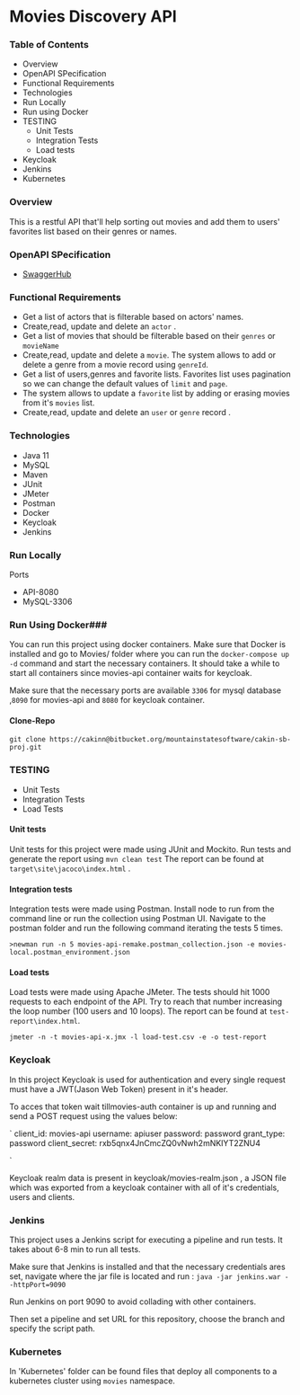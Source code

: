 # Movies Discovery API #


### Table of Contents ###

* Overview
* OpenAPI SPecification
* Functional Requirements
* Technologies
* Run Locally
* Run using Docker
* TESTING
    + Unit Tests 
    + Integration Tests
    + Load tests
* Keycloak    
* Jenkins
* Kubernetes







### Overview ###

This is a restful API that'll help sorting out movies and add them to users' favorites list based on their genres or names.



### OpenAPI SPecification ###

* [SwaggerHub](https://app.swaggerhub.com/apis/cakin/movies-sys-api/1.0.0#/) 



### Functional Requirements ###

* Get a list of actors that is filterable based on actors' names.
* Create,read, update and delete an `actor` .
* Get a list of movies that should be filterable based on their `genres` or `movieName` 
* Create,read, update and delete a `movie`. The system allows to add or delete a genre from a movie record using `genreId`.
* Get a list of users,genres and favorite lists. Favorites list uses pagination so we can change the default values of `limit` and `page`.
* The system allows to update a `favorite` list by adding or erasing movies from it's `movies` list.
* Create,read, update and delete an `user` or `genre` record .




### Technologies ###

* Java 11
* MySQL
* Maven
* JUnit
* JMeter
* Postman
* Docker
* Keycloak
* Jenkins


### Run Locally ###
Ports
* API-8080
* MySQL-3306


### Run Using Docker###

You can run this project using docker containers. Make sure that Docker is installed and go to Movies/ folder where you can run the `docker-compose up -d` command and start the necessary containers. It should take a while to start all containers since movies-api container waits for keycloak. 

Make sure that the necessary ports are available  `3306` for mysql database ,`8090` for movies-api and `8080` for keycloak container.



#### Clone-Repo ####
`git clone https://cakinn@bitbucket.org/mountainstatesoftware/cakin-sb-proj.git`

### TESTING ###

* Unit Tests
* Integration Tests
* Load Tests

#### Unit tests ####
Unit tests for this project were made using JUnit and Mockito. Run tests and generate the report using `mvn clean test`
The report can be found at ` target\site\jacoco\index.html` .


#### Integration tests ####
Integration tests were made using Postman. Install node to run from the command line or run the collection using Postman UI. Navigate to the postman folder and run the following command iterating the tests 5 times.

`>newman run -n 5 movies-api-remake.postman_collection.json -e movies-local.postman_environment.json`


#### Load tests ####
Load tests were made using Apache JMeter. The tests should hit 1000 requests to each endpoint of the API. Try to reach that number increasing the loop number (100 users and 10 loops). 
The report can be found at `test-report\index.html`.

`jmeter -n -t movies-api-x.jmx -l load-test.csv -e -o test-report`



### Keycloak ###

In this project Keycloak is used for authentication and every single request must have a JWT(Jason Web Token) present in it's header.

To acces that token wait tillmovies-auth container is up and running and send a POST request using the values below:

`
client_id: movies-api
username: apiuser
password: password
grant_type: password
client_secret: rxb5qnx4JnCmcZQ0vNwh2mNKIYT2ZNU4

`

Keycloak realm data is present in keycloak/movies-realm.json , a JSON file which was exported from a keycloak container with all of it's credentials, users and clients.


### Jenkins ###

This project uses a Jenkins script for executing a pipeline and run tests. It takes about 6-8 min to run all tests.

Make sure that Jenkins is installed and that the necessary credentials ares set, navigate where the jar file is located and run :
`java -jar jenkins.war --httpPort=9090` 

Run Jenkins on port 9090 to avoid collading with other containers.

Then set a pipeline and set URL for this repository, choose the branch and specify the script path.


### Kubernetes ###
In 'Kubernetes' folder can be found files that deploy all components to a kubernetes cluster using `movies` namespace.
